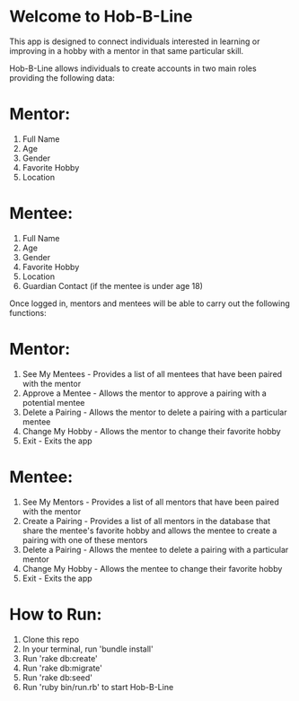 # Welcome to Hob-B-Line

This app is designed to connect individuals interested in learning or improving in a hobby with a mentor
in that same particular skill.

Hob-B-Line allows individuals to create accounts in two main roles providing the following data:

# Mentor: 
  1.  Full Name
  2.  Age
  3.  Gender
  4.  Favorite Hobby
  5.  Location

# Mentee:
  1.  Full Name
  2.  Age
  3.  Gender  
  4.  Favorite Hobby
  5.  Location
  6.  Guardian Contact (if the mentee is under age 18)

Once logged in, mentors and mentees will be able to carry out the following functions:

# Mentor:
  1.  See My Mentees - Provides a list of all mentees that have been paired with the mentor
  2.  Approve a Mentee - Allows the mentor to approve a pairing with a potential mentee
  3.  Delete a Pairing - Allows the mentor to delete a pairing with a particular mentee
  4.  Change My Hobby - Allows the mentor to change their favorite hobby
  5.  Exit - Exits the app

# Mentee:
  1.  See My Mentors - Provides a list of all mentors that have been paired with the mentor
  2.  Create a Pairing - Provides a list of all mentors in the database that share the mentee's favorite hobby and allows
      the mentee to create a pairing with one of these mentors
  3.  Delete a Pairing - Allows the mentee to delete a pairing with a particular mentor
  4.  Change My Hobby - Allows the mentee to change their favorite hobby
  5.  Exit - Exits the app

# How to Run:
  1.  Clone this repo
  2.  In your terminal, run 'bundle install'
  3.  Run 'rake db:create'
  4.  Run 'rake db:migrate'
  5.  Run 'rake db:seed'
  6.  Run 'ruby bin/run.rb' to start Hob-B-Line
